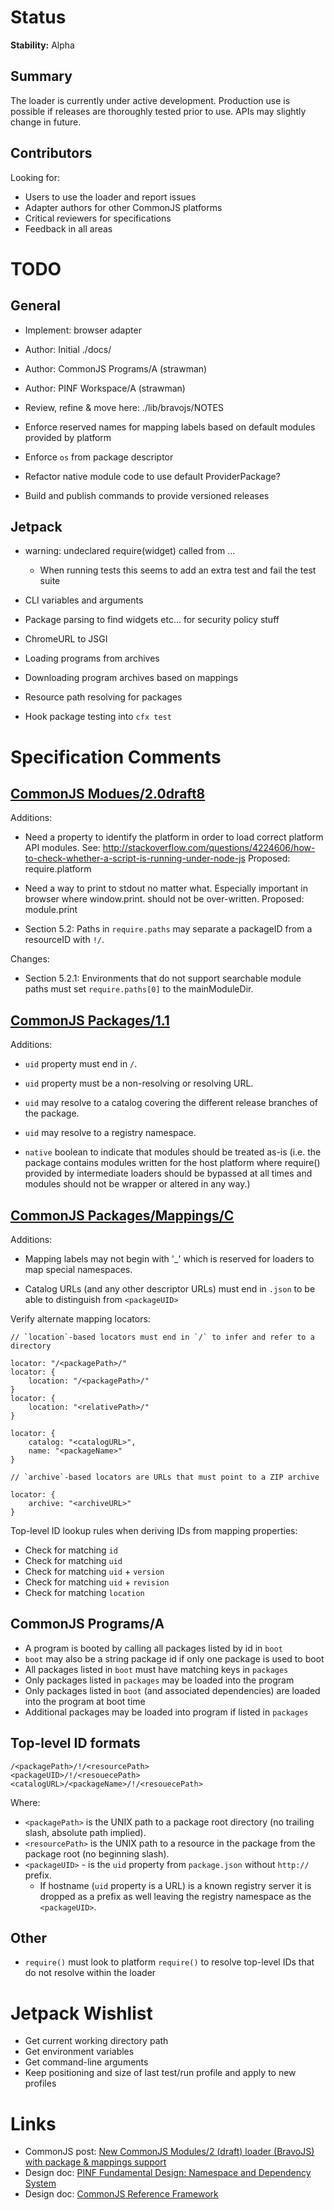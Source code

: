 
Status
======

__Stability:__ Alpha

Summary
-------

The loader is currently under active development. Production use is possible if
releases are thoroughly tested prior to use. APIs may slightly change in future.


Contributors
------------

Looking for:

  * Users to use the loader and report issues
  * Adapter authors for other CommonJS platforms
  * Critical reviewers for specifications
  * Feedback in all areas


TODO
====

General
-------

  * Implement: browser adapter

  * Author: Initial ./docs/
  * Author: CommonJS Programs/A (strawman)
  * Author: PINF Workspace/A (strawman)

  * Review, refine & move here: ./lib/bravojs/NOTES

  * Enforce reserved names for mapping labels based on default modules provided by platform
  * Enforce `os` from package descriptor

  * Refactor native module code to use default ProviderPackage?

  * Build and publish commands to provide versioned releases

Jetpack
-------

  * warning: undeclared require(widget) called from ...
    * When running tests this seems to add an extra test and fail the test suite
  * CLI variables and arguments
  * Package parsing to find widgets etc... for security policy stuff

  * ChromeURL to JSGI
  * Loading programs from archives
  * Downloading program archives based on mappings
  * Resource path resolving for packages
  * Hook package testing into `cfx test`


Specification Comments
======================


[CommonJS Modues/2.0draft8](http://www.page.ca/~wes/CommonJS/modules-2.0-draft8/)
---------------------------

Additions:

  * Need a property to identify the platform in order to load correct platform API modules.
    See: http://stackoverflow.com/questions/4224606/how-to-check-whether-a-script-is-running-under-node-js
    Proposed: require.platform

  * Need a way to print to stdout no matter what. Especially important in browser where window.print.
    should not be over-written.
    Proposed: module.print

  * Section 5.2: Paths in `require.paths` may separate a packageID from a resourceID with `!/`. 

Changes:

  * Section 5.2.1: Environments that do not support searchable module paths must set `require.paths[0]`
    to the mainModuleDir.
  
  
  

[CommonJS Packages/1.1](http://wiki.commonjs.org/wiki/Packages/1.1)
-----------------------

Additions:

  * `uid` property must end in `/`.
  * `uid` property must be a non-resolving or resolving URL.
  * `uid` may resolve to a catalog covering the different release branches of the package.
  * `uid` may resolve to a registry namespace.
  
  * `native` boolean to indicate that modules should be treated as-is (i.e. the package contains modules written
    for the host platform where require() provided by intermediate loaders should be bypassed at all times
    and modules should not be wrapper or altered in any way.)



  
[CommonJS Packages/Mappings/C](http://wiki.commonjs.org/wiki/Packages/Mappings/C)
------------------------------

Additions:

  * Mapping labels may not begin with '_' which is reserved for loaders to map special namespaces.
  
  * Catalog URLs (and any other descriptor URLs) must end in `.json` to be able to distinguish from `<packageUID>`

Verify alternate mapping locators:

    // `location`-based locators must end in `/` to infer and refer to a directory
    
    locator: "/<packagePath>/"
    locator: {
        location: "/<packagePath>/"
    }
    locator: {
        location: "<relativePath>/"
    }

    locator: {
        catalog: "<catalogURL>",
        name: "<packageName>"
    }

    // `archive`-based locators are URLs that must point to a ZIP archive

    locator: {
        archive: "<archiveURL>"
    }

Top-level ID lookup rules when deriving IDs from mapping properties:

  * Check for matching `id`
  * Check for matching `uid`
  * Check for matching `uid` + `version`
  * Check for matching `uid` + `revision`
  * Check for matching `location`


CommonJS Programs/A
-------------------

  * A program is booted by calling all packages listed by id in `boot`
  * `boot` may also be a string package id if only one package is used to boot
  * All packages listed in `boot` must have matching keys in `packages`
  * Only packages listed in `packages` may be loaded into the program
  * Only packages listed in `boot` (and associated dependencies) are loaded into the program at boot time
  * Additional packages may be loaded into program if listed in `packages`



Top-level ID formats
--------------------

    /<packagePath>/!/<resourcePath>
    <packageUID>/!/<resouecePath>
    <catalogURL>/<packageName>/!/<resouecePath>

Where:

  * `<packagePath>` is the UNIX path to a package root directory (no trailing slash, absolute path implied).
  * `<resourcePath>` is the UNIX path to a resource in the package from the package root (no beginning slash).
  * `<packageUID>` - is the `uid` property from `package.json` without `http://` prefix.
    * If hostname (`uid` property is a URL) is a known registry server it is dropped as a prefix as well leaving the registry namespace as the `<packageUID>`.

Other
-----

  * `require()` must look to platform `require()` to resolve top-level IDs that do not resolve within the loader 


Jetpack Wishlist
================

  * Get current working directory path
  * Get environment variables
  * Get command-line arguments
  * Keep positioning and size of last test/run profile and apply to new profiles



Links
=====

  * CommonJS post: [New CommonJS Modules/2 (draft) loader (BravoJS) with package & mappings support](http://groups.google.com/group/commonjs/browse_thread/thread/94a63889a6ef712f)
  * Design doc: [PINF Fundamental Design: Namespace and Dependency System](https://github.com/cadorn/pinf/blob/master/docs/Design/Foundation.md)
  * Design doc: [CommonJS Reference Framework](http://code.tolsma.net/blog/commonjs/)

